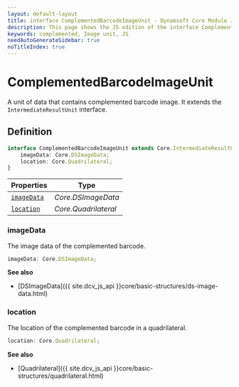 ```yaml
---
layout: default-layout
title: interface ComplementedBarcodeImageUnit - Dynamsoft Core Module JS Edition API Reference
description: This page shows the JS edition of the interface ComplementedBarcodeImageUnit in Dynamsoft Core Module.
keywords: complemented, Image unit, JS
needAutoGenerateSidebar: true
noTitleIndex: true
---
```


# ComplementedBarcodeImageUnit

A unit of data that contains complemented barcode image. It extends the `IntermediateResultUnit` interface.

## Definition

```typescript
interface ComplementedBarcodeImageUnit extends Core.IntermediateResultUnit {
    imageData: Core.DSImageData;
    location: Core.Quadrilateral;
}
```

| Properties               | Type |
|----------------------|-------------|
| [`imageData`](#imagedata) | *Core.DSImageData* |
| [`location`](#location) | *Core.Quadrilateral* |

### imageData

The image data of the complemented barcode.

```typescript
imageData: Core.DSImageData;
```

**See also**

* [DSImageData]({{ site.dcv_js_api }}core/basic-structures/ds-image-data.html)

### location

The location of the complemented barcode in a quadrilateral.

```typescript
location: Core.Quadrilateral;
```

**See also**

* [Quadrilateral]({{ site.dcv_js_api }}core/basic-structures/quadrilateral.html)